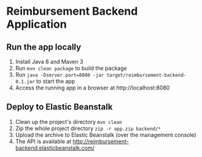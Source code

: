 # Reimbursement Backend Application

## Run the app locally

1. Install Java 8 and Maven 3
2. Run `mvn clean package` to build the package
3. Run `java -Dserver.port=8080 -jar target/reimbursement-backend-0.1.jar` to start the app
4. Access the running app in a browser at http://localhost:8080

## Deploy to Elastic Beanstalk

1. Clean up the project's directory `mvn clean`
2. Zip the whole project directory `zip -r app.zip backend/*`
3. Upload the archive to Elastic Beanstalk (over the management console)
4. The API is available at http://reimbursement-backend.elasticbeanstalk.com/
